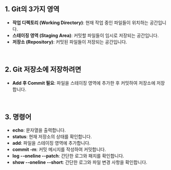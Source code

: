 ## 1. Git의 3가지 영역
- **작업 디렉토리 (Working Directory)**: 현재 작업 중인 파일들이 위치하는 공간입니다.
- **스테이징 영역 (Staging Area)**: 커밋할 파일들이 임시로 저장되는 공간입니다.
- **저장소 (Repository)**: 커밋된 파일들이 저장되는 공간입니다.
<br>

## 2. Git 저장소에 저장하려면
- **Add 후 Commit 필요**: 파일을 스테이징 영역에 추가한 후 커밋하여 저장소에 저장합니다.
<br>

## 3. 명령어
- **echo**: 문자열을 출력합니다.
- **status**: 현재 저장소의 상태를 확인합니다.
- **add**: 파일을 스테이징 영역에 추가합니다.
- **commit -m**: 커밋 메시지를 작성하여 커밋합니다.
- **log --oneline --patch**: 간단한 로그와 패치를 확인합니다.
- **show --oneline --short**: 간단한 로그와 파일 변경 사항을 확인합니다.
